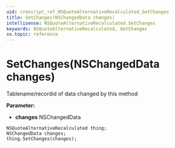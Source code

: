 ```yaml
---
uid: crmscript_ref_NSQuoteAlternativeRecalculated_SetChanges
title: SetChanges(NSChangedData changes)
intellisense: NSQuoteAlternativeRecalculated.SetChanges
keywords: NSQuoteAlternativeRecalculated, GetChanges
so.topic: reference
---
```


# SetChanges(NSChangedData changes)

Tablename/recordid of data changed by this method

**Parameter:** 
* **changes** NSChangedData

```crmscript
NSQuoteAlternativeRecalculated thing;
NSChangedData changes;
thing.SetChanges(changes);
```


